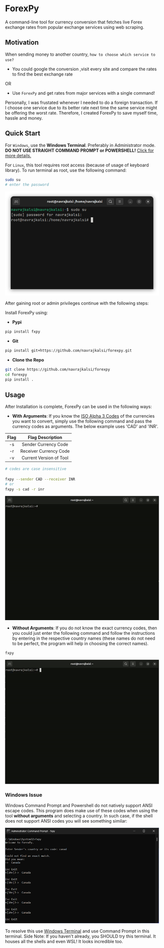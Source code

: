 # ForexPy

A command-line tool for currency conversion that fetches live Forex exchange rates from popular exchange services using web scraping.

## Motivation

When sending money to another country, `how to choose which service to use?`
* You could google the conversion ,visit every site and compare the rates to find the best exchange rate

OR

* Use `ForexPy` and get rates from major services with a single command!

Personally, I was frustated whenever I needed to do a foreign transaction. If I choose one service due to its better rate next time the same service might be offering the worst rate. Therefore, I created ForexPy to save myself time, hassle and money.


## Quick Start

For `Windows`, use the **Windows Terminal**. Preferably in Administrator mode.
**DO NOT USE STRAIGHT COMMAND PROMPT or POWERSHELL!** [Click for more details.](#windows-issue)

For `Linux`, this tool requires root access (because of usage of keyboard library). To run terminal as root, use the following command:

```bash
sudo su
# enter the password
```
![Linux Root Terminal Example](https://raw.githubusercontent.com/navrajkalsi/forexpy/refs/heads/main/media/1.png)

After gaining root or admin privileges continue with the following steps:

Install ForexPy using:
* __Pypi__

```bash
pip install fxpy
```

* __Git__

```bash
pip install git+https://github.com/navrajkalsi/forexpy.git
```

* __Clone the Repo__

```bash
git clone https://github.com/navrajkalsi/forexpy
cd forexpy
pip install .
```

## Usage

After Installation is complete, ForexPy can be used in the following ways:

* __With Arguments__: If you know the <a href="https://en.wikipedia.org/wiki/ISO_4217">ISO Alpha 3 Codes</a> of the currencies you want to convert, simply use the following command and pass the currency codes as arguments. The below example uses 'CAD' and 'INR'.

| Flag | Flag Description|
|:----:|:---------------:|
|-s| Sender Currency Code |
|-r| Receiver Currency Code |
|-v| Current Version of Tool |

```bash
# codes are case insensitive

fxpy --sender CAD --receiver INR
# or
fxpy -s cad -r inr
```

![CAD to INR Example Conversion](https://raw.githubusercontent.com/navrajkalsi/forexpy/refs/heads/main/media/1.gif)

* __Without Arguments__: If you do not know the exact currency codes, then you could just enter the following command and follow the instructions by entering in the respective country names (these names do not need to be perfect, the program will help in choosing the correct names).

```bash
fxpy
```

![CAD to INR Example Conversion](https://raw.githubusercontent.com/navrajkalsi/forexpy/refs/heads/main/media/2.gif)

### Windows Issue
Windows Command Prompt and Powershell do not natively support ANSI escape codes.
This program does make use of these codes when using the tool **without arguments** and selecting a country.
In such case, if the shell does not support ANSI codes you will see something similar:

![Windows Command Prompt not supporting ANSI codes](https://raw.githubusercontent.com/navrajkalsi/forexpy/refs/heads/main/media/2.png)

To resolve this use [Windows Terminal](https://apps.microsoft.com/detail/9n0dx20hk701?hl=en-US&gl=US) and use Command Prompt in this terminal.
Side Note: If you haven't already, you SHOULD try this terminal. It houses all the shells and even WSL! It looks incredible too.
